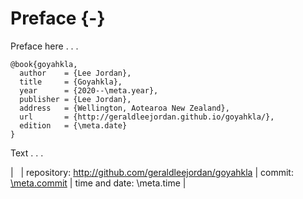 # Preface {-}

Preface here . . . 

```
@book{goyahkla,
  author    = {Lee Jordan},
  title     = {Goyahkla},
  year      = {2020--\meta.year},
  publisher = {Lee Jordan},
  address   = {Wellington, Aotearoa New Zealand},
  url       = {http://geraldleejordan.github.io/goyahkla/},
  edition   = {\meta.date}
}
```

Text . . . 


| &nbsp;
| repository: <http://github.com/geraldleejordan/goyahkla>
| commit: [\meta.commit](http://github.com/geraldleejordan/goyahkla/commit/\meta.commit)
| time and date: \meta.time
| &nbsp;

